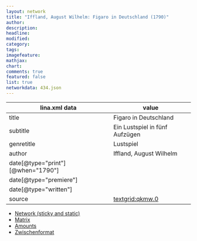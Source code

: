 ```yaml
---
layout: network
title: "Iffland, August Wilhelm: Figaro in Deutschland (1790)"
author:
description:
headline:
modified:
category:
tags:
imagefeature: 
mathjax: 
chart: 
comments: true
featured: false
list: true
networkdata: 434.json
---
```

lina.xml data  | value
------------- | -------------
title|Figaro in Deutschland
subtitle|Ein Lustspiel in fünf Aufzügen
genretitle|Lustspiel
author|Iffland, August Wilhelm
date[@type="print"][@when="1790"]|
date[@type="premiere"]|
date[@type="written"]|
source|[textgrid:qkmw.0](https://textgridlab.org/1.0/tgcrud-public/rest/textgrid:qkmw.0/data)



* [Network (sticky and static)](/network434)
* [Matrix](/matrix434)
* [Amounts](/amount434)
* [Zwischenformat](/lina434 )
